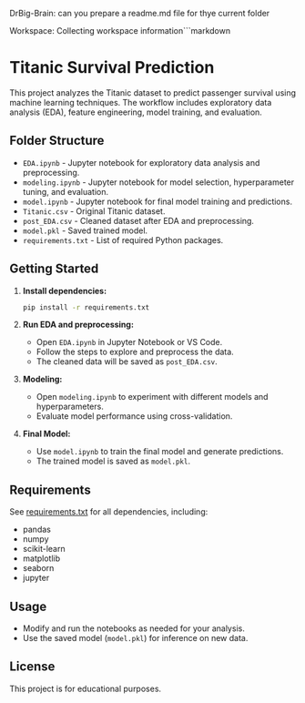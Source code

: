 DrBig-Brain: can you prepare a readme.md file for thye current folder 

Workspace: Collecting workspace information```markdown
# Titanic Survival Prediction

This project analyzes the Titanic dataset to predict passenger survival using machine learning techniques. The workflow includes exploratory data analysis (EDA), feature engineering, model training, and evaluation.

## Folder Structure

- `EDA.ipynb` - Jupyter notebook for exploratory data analysis and preprocessing.
- `modeling.ipynb` - Jupyter notebook for model selection, hyperparameter tuning, and evaluation.
- `model.ipynb` - Jupyter notebook for final model training and predictions.
- `Titanic.csv` - Original Titanic dataset.
- `post_EDA.csv` - Cleaned dataset after EDA and preprocessing.
- `model.pkl` - Saved trained model.
- `requirements.txt` - List of required Python packages.

## Getting Started

1. **Install dependencies:**
   ```sh
   pip install -r requirements.txt
   ```

2. **Run EDA and preprocessing:**
   - Open `EDA.ipynb` in Jupyter Notebook or VS Code.
   - Follow the steps to explore and preprocess the data.
   - The cleaned data will be saved as `post_EDA.csv`.

3. **Modeling:**
   - Open `modeling.ipynb` to experiment with different models and hyperparameters.
   - Evaluate model performance using cross-validation.

4. **Final Model:**
   - Use `model.ipynb` to train the final model and generate predictions.
   - The trained model is saved as `model.pkl`.

## Requirements

See [requirements.txt](requirements.txt) for all dependencies, including:
- pandas
- numpy
- scikit-learn
- matplotlib
- seaborn
- jupyter

## Usage

- Modify and run the notebooks as needed for your analysis.
- Use the saved model (`model.pkl`) for inference on new data.

## License

This project is for educational purposes.
